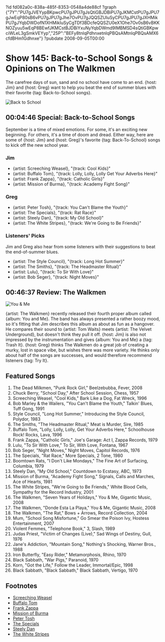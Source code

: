 ?id fd082a0c-838a-485f-8353-0548a4de88cf
?graph {"7Y":"PU7gJVEYypBKpwcPU7gJPU7gJsQtiGBJDBiPU7gJKMCstPU7gJPU7gJwEqP80sB6vPU7gJPU7gJhe7OvPU7gJQQSZUIuSyCPU7gJPU7gJXHMikPU7gJYqbDWDofN1XHMikIuSyCgTDf3BDcfeQQSZU0eX1Ohe7Ov0sB6vBKKNOZyuu5wEqP8BEwfJKMCstBJDBiYxuNyYqbDWmd9IMBMSD4sQtiGBKpwciWLeL3gSmkVEYyp","25P":"BEFy8tnlqPdhnxetnlqPBQsAMtnlqPBQsAMX6cfdBHm1Gdhnxe"}
?pubdate 2008-09-05T00:00

# Show 145: Back-to-School Songs & Opinions on The Walkmen
The carefree days of sun, sand and no school have come to an end. {host: Jim} and {host: Greg} want to help you beat the end of summer blues with their favorite {tag: Back-to-School songs}. 

![Back to School](https://static.soundopinions.org/images/2008/back_to_school.jpg)

## 00:04:46 Special: Back-to-School Songs
September is a time of mixed emotions. For some, it's an exciting new beginning. For others, it's a time of doom and dread. Either way, here are some of {host: Jim} and {host: Greg}'s favorite {tag: Back-To-School} songs to kick off the new school year.

### Jim 
- {artist: Screeching Weasel}, "{track: Cool Kids}"
- {artist: Buffalo Tom}, "{track: Lolly, Lolly, Lolly Get Your Adverbs Here}"
- {artist: Frank Zappa}, "{track: Catholic Girls}"
- {artist: Mission of Burma}, "{track: Academy Fight Song}"

### Greg
- {artist: Peter Tosh}, "{track: You Can't Blame the Youth}"
- {artist: The Specials}, "{track: Rat Race}"
- {artist: Steely Dan}, "{track: My Old School}"
- {artist: The White Stripes}, "{track: We're Going to Be Friends}"

### Listeners' Picks
Jim and Greg also hear from some listeners with their suggestions to beat the end-of-summer blues.

- {artist: The Style Council}, "{track: Long Hot Summer}"
- {artist: The Smiths}, "{track: The Headmaster Ritual}"
- {artist: Lulu}, "{track: To Sir With Love}"
- {artist: Bob Seger}, "{track: Night Moves}"

## 00:46:37 Review: The Walkmen
![You & Me](https://static.soundopinions.org/assets/145/25P0.jpg)

{artist: The Walkmen} recently released their fourth proper album called {album: You and Me}. The band has always presented a rather boozy mood, so it's fitting that Jim describes this album as about as fun as a hangover. He compares their sound to {artist: Tom Waits} meets {artist: The Velvet Underground}, but doesn't think they pull it off. {host: Jim} is also not impressed by the instrumentation and gives {album: You and Me} a {tag: Trash It}. {host: Greg} thinks The Walkmen do a great job of creating a murky, lost in space vibe, but wishes there was more variety. He thinks only about half of the songs are successes, and would therefore recommend listeners {tag: Try It}.

## Featured Songs
1. The Dead Milkmen, "Punk Rock Girl," Beelzebubba, Fever, 2008
1. Chuck Berry, "School Day," After School Session, Chess, 1957
1. Screeching Weasel, "Cool Kids," Bark Like a Dog, Fat Wreck, 1996
1. Bob Marley & the Wailers, "You Can't Blame the Youth," Talkin' Blues, Tuff Gong, 1991
1. Style Council, "Long Hot Summer," Introducing the Style Council, Polydor, 1983
1. The Smiths, "The Headmaster Ritual," Meat is Murder, Sire, 1985
1. Buffalo Tom, "Lolly, Lolly, Lolly, Get Your Adverbs Here," Schoolhouse Rock! Rocks, Lava, 1996
1. Frank Zappa, "Catholic Girls," Joe's Garage: Act I, Zappa Records, 1979
1. Lulu, "To Sir With Love," To Sir, With Love, Fontana, 1967
1. Bob Seger, "Night Moves," Night Moves, Capitol Records, 1976
1. The Specials, "Rat Race," More Specials, 2 Tone, 1980
1. Boomtown Rats, "I Don't Like Mondays," The Fine Art of Surfacing, Columbia, 1979
1. Steely Dan, "My Old School," Countdown to Ecstasy, ABC, 1973
1. Mission of Burma, "Academy Fight Song," Signals, Calls and Marches, Ace of Hearts, 1981
1. The White Stripes, "We're Going to Be Friends," White Blood Cells, Sympathy for the Record Industry, 2001
1. The Walkmen, "Seven Years of Holidays," You & Me, Gigantic Music, 2008
1. The Walkmen, "Donde Esta La Playa," You & Me, Gigantic Music, 2008
1. The Walkmen, "The Rat," Bows + Arrows, Record Collection, 2004
1. Mum, "School Song Misfortune," Go Smear the Poison Ivy, Hostess Entertainment, 2007
1. Violent Femmes, "Telephone Book," 3, Slash, 1989
1. Judas Priest, "Victim of Changes (Live)," Sad Wings of Destiny, Gull, 1976
1. Jane's Addiction, "Mountain Song," Nothing's Shocking, Warner Bros., 1988
1. Iron Butterfly, "Easy Rider," Metamorphosis, Rhino, 1970
1. Black Sabbath, "War Pigs," Paranoid, 1970
1. Korn, "Got the Life," Follow the Leader, Immortal/Epic, 1998
1. Black Sabbath, "Black Sabbath," Black Sabbath, Vertigo, 1970

## Footnotes
- [Screeching Weasel](http://screechingweasel.com/news)
- [Buffalo Tom](http://www.buffalotom.com/)
- [Frank Zappa](http://www.allmusic.com/artist/frank-zappa-mn0000138699)
- [Mission of Burma](http://missionofburma.com/)
- [Peter Tosh](http://petertosh.com/)
- [The Specials](http://www.thespecials.com/the_band.html)
- [Steely Dan](http://www.steelydan.com/)
- [The White Stripes](https://thirdmanrecords.com/about/artists/the-white-stripes)

